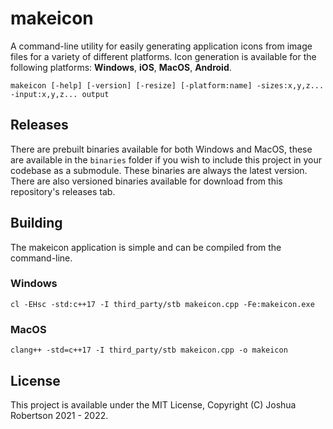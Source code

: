 # makeicon

A command-line utility for easily generating application icons from image files for
a variety of different platforms. Icon generation is available for the following
platforms: **Windows**, **iOS**, **MacOS**, **Android**.

```
makeicon [-help] [-version] [-resize] [-platform:name] -sizes:x,y,z... -input:x,y,z... output
```

## Releases

There are prebuilt binaries available for both Windows and MacOS, these are available
in the `binaries` folder if you wish to include this project in your codebase as a
submodule. These binaries are always the latest version. There are also versioned
binaries available for download from this repository's releases tab.

## Building

The makeicon application is simple and can be compiled from the command-line.

### Windows

```
cl -EHsc -std:c++17 -I third_party/stb makeicon.cpp -Fe:makeicon.exe
```

### MacOS

```
clang++ -std=c++17 -I third_party/stb makeicon.cpp -o makeicon
```

## License

This project is available under the MIT License, Copyright (C) Joshua Robertson 2021 - 2022.
